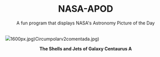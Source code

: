 <div align="center">
  <h1>
    NASA-APOD
  </h1>
</div>
  
<div align="center">
  A fun program that displays NASA's Astronomy Picture of the Day
</div>

<br>

![](https://apod.nasa.gov/apod/image/2412/CenAShellsJets_Olsen_6150.jpg)1600px.jpg)Circumpolarv2comentada.jpg)

<p align = "center">
  <b>The Shells and Jets of Galaxy Centaurus A</b>
</p>
